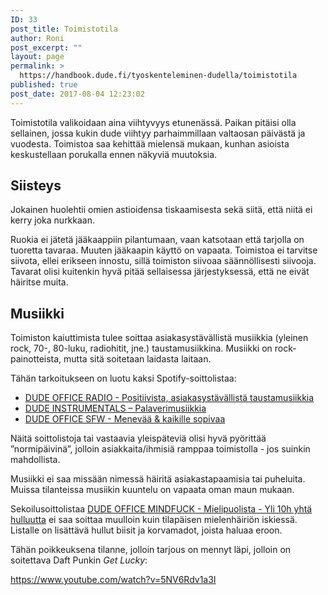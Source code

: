 ```yaml
---
ID: 33
post_title: Toimistotila
author: Roni
post_excerpt: ""
layout: page
permalink: >
  https://handbook.dude.fi/tyoskenteleminen-dudella/toimistotila
published: true
post_date: 2017-08-04 12:23:02
---
```

Toimistotila valikoidaan aina viihtyvyys etunenässä. Paikan pitäisi olla sellainen, jossa kukin dude viihtyy parhaimmillaan valtaosan päivästä ja vuodesta. Toimistoa saa kehittää mielensä mukaan, kunhan asioista keskustellaan porukalla ennen näkyviä muutoksia.

<h2>Siisteys</h2>
Jokainen huolehtii omien astioidensa tiskaamisesta sekä siitä, että niitä ei kerry joka nurkkaan.

Ruokia ei jätetä jääkaappiin pilantumaan, vaan katsotaan että tarjolla on tuoretta tavaraa. Muuten jääkaapin käyttö on vapaata.
Toimistoa ei tarvitse siivota, ellei erikseen innostu, sillä toimiston siivoaa säännöllisesti siivooja. Tavarat olisi kuitenkin hyvä pitää sellaisessa järjestyksessä, että ne eivät häiritse muita.

<h2>Musiikki</h2>

Toimiston kaiuttimista tulee soittaa asiakasystävällistä musiikkia (yleinen rock, 70-, 80-luku, radiohitit, jne.) taustamusiikkina. Musiikki on rock-painotteista, mutta sitä soitetaan laidasta laitaan.

Tähän tarkoitukseen on luotu kaksi Spotify-soittolistaa:
<ul>
 	<li><a href="https://open.spotify.com/user/rolle-/playlist/0J11ocZ0b2OlVqc1pNOSdF">DUDE OFFICE RADIO - Positiivista, asiakasystävällistä taustamusiikkia</a></li>
 	<li><a href="https://open.spotify.com/user/rolle-/playlist/7pa8nmPlID8LbbRzkloG29">DUDE INSTRUMENTALS – Palaverimusiikkia</a></li>
    <li><a href="https://open.spotify.com/user/rolle-/playlist/5fA771O0dGZC6503dBlQXU">DUDE OFFICE SFW - Menevää & kaikille sopivaa</a></li>
</ul>

Näitä soittolistoja tai vastaavia yleispäteviä olisi hyvä pyörittää ”normipäivinä”, jolloin asiakkaita/ihmisiä ramppaa toimistolla - jos suinkin mahdollista.

Musiikki ei saa missään nimessä häiritä asiakastapaamisia tai puheluita. Muissa tilanteissa musiikin kuuntelu on vapaata oman maun mukaan.

Sekoilusoittolistaa <a href="https://open.spotify.com/user/rolle-/playlist/2Uqu1MqUhYHipkDGUX1HTh">DUDE OFFICE MINDFUCK - Mielipuolista - Yli 10h yhtä hulluutta</a> ei saa soittaa muulloin kuin tilapäisen mielenhäiriön iskiessä. Listalle on lisättävä hullut biisit ja korvamadot, joista haluaa eroon.

Tähän poikkeuksena tilanne, jolloin tarjous on mennyt läpi, jolloin on soitettava Daft Punkin <i>Get Lucky</i>:

https://www.youtube.com/watch?v=5NV6Rdv1a3I